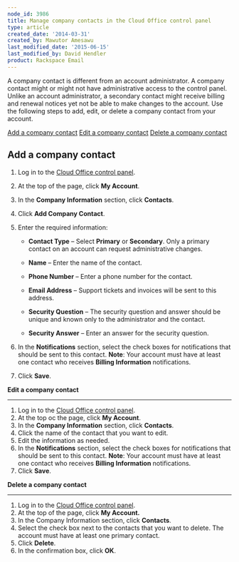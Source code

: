 ```yaml
---
node_id: 3986
title: Manage company contacts in the Cloud Office control panel
type: article
created_date: '2014-03-31'
created_by: Mawutor Amesawu
last_modified_date: '2015-06-15'
last_modified_by: David Hendler
product: Rackspace Email
---
```


A company contact is different from an account administrator. A company
contact might or might not have administrative access to the control
panel. Unlike an account administrator, a secondary contact might
receive billing and renewal notices yet not be able to make changes to
the account. Use the following steps to add, edit, or delete a company
contact from your account.

[Add a company contact](#add)
[Edit a company contact](#edit)
[Delete a company contact](delete)

**Add a company contact**
-----------------------------

1.  Log in to the [Cloud Office control
    panel](http://apps.rackspace.com/?cp).
2.  At the top of the page, click **My Account**.
3.  In the **Company Information** section, click **Contacts**.
4.  Click **Add Company Contact**.
5.  Enter the required information:
    -   **Contact Type** &ndash; Select **Primary** or **Secondary**. Only a
        primary contact on an account can request
        administrative changes.

    -   **Name** &ndash; Enter the name of the contact.

    -   **Phone Number** &ndash; Enter a phone number for the contact.

    -   **Email Address** &ndash; Support tickets and invoices will be sent to
        this address.

    -   **Security Question** &ndash; The security question and answer should
        be unique and known only to the administrator and the contact.

    -   **Security Answer** &ndash; Enter an answer for the security question.

6.  In the **Notifications** section, select the check boxes for
    notifications that should be sent to this contact.
    **Note**: Your account must have at least one contact who receives
    **Billing Information** notifications.
7.  Click **Save**.



**Edit a company contact**

--------------------------------

1.  Log in to the [Cloud Office control
    panel](http://apps.rackspace.com/?cp).
2.  At the top oc the page, click **My Account**.
3.  In the **Company Information** section, click **Contacts**.
4.  Click the name of the contact that you want to edit.
5.  Edit the information as needed.
6.  In the **Notifications** section, select the check boxes for
    notifications that should be sent to this contact.
    **Note**: Your account must have at least one contact who receives
    **Billing Information** notifications.
7.  Click **Save**.



**Delete a company contact**

----------------------------------

1.  Log in to the [Cloud Office control
    panel](http://apps.rackspace.com/?cp).
2.  At the top of the page, click **My Account.**
3.  In the Company Information section, click **Contacts**.
4.  Select the check box next to the contacts that you want to delete.
    The account must have at least one primary contact.
5.  Click **Delete**.
6.  In the confirmation box, click **OK**.



